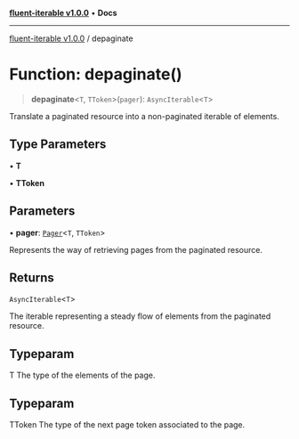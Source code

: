 [**fluent-iterable v1.0.0**](../README.md) • **Docs**

***

[fluent-iterable v1.0.0](../README.md) / depaginate

# Function: depaginate()

> **depaginate**\<`T`, `TToken`\>(`pager`): `AsyncIterable`\<`T`\>

Translate a paginated resource into a non-paginated iterable of elements.

## Type Parameters

• **T**

• **TToken**

## Parameters

• **pager**: [`Pager`](../interfaces/Pager.md)\<`T`, `TToken`\>

Represents the way of retrieving pages from the paginated resource.

## Returns

`AsyncIterable`\<`T`\>

The iterable representing a steady flow of elements from the paginated resource.

## Typeparam

T The type of the elements of the page.

## Typeparam

TToken The type of the next page token associated to the page.
